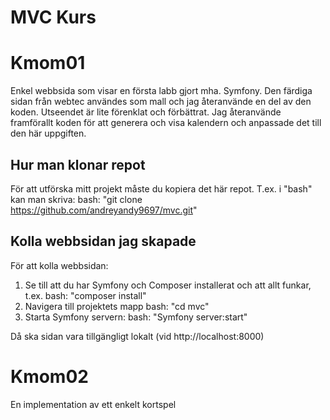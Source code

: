 # **MVC Kurs**

# Kmom01  

Enkel webbsida som visar en första labb gjort mha. Symfony. Den färdiga sidan från webtec användes som mall och jag återanvände en del av den koden. Utseendet är lite förenklat och förbättrat.
Jag återanvände framförallt koden för att generera och visa kalendern och anpassade det till den här uppgiften.

## Hur man klonar repot 

För att utförska mitt projekt måste du kopiera det här repot. 
T.ex. i "bash" kan man skriva:
bash: "git clone https://github.com/andreyandy9697/mvc.git"

## Kolla webbsidan jag skapade

För att kolla webbsidan:
1. Se till att du har Symfony och Composer installerat och att allt funkar, t.ex.
bash: "composer install"
2. Navigera till projektets mapp
bash: "cd mvc"
3. Starta Symfony servern:
bash: "Symfony server:start"

Då ska sidan vara tillgängligt lokalt (vid http://localhost:8000)


# Kmom02

En implementation av ett enkelt kortspel
